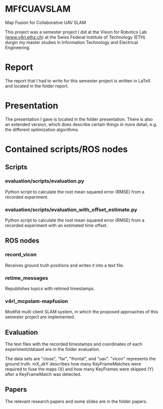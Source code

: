 # MFfCUAVSLAM #
Map Fusion for Collaborative UAV SLAM

This project was a semester project I did at the Vision for Robotics Lab (www.v4rl.ethz.ch) at the Swiss Federal Institute of Technology (ETH) durgin my master studies in Information Technology and Electrical Engineering.

# Report #
The report that I had to write for this semester project is written in LaTeX and located in the folder report.

# Presentation #
The presentation I gave is located in the folder presentation. There is also an extended version, which does describe certain things in more detail, e.g. the different optimization algorithms.

# Contained scripts/ROS nodes #

## Scripts ##

### evaluation/scripts/evaluation.py ###
Python script to calculate the root mean squared error (RMSE) from a recorded experiment.

### evaluation/scripts/evaluation_with_offset_estimate.py ###
Python script to calculate the root mean squared error (RMSE) from a recorded experiment with an estimated time offset.

## ROS nodes ##

### record_vicon ###
Receives ground truth positions and writes it into a text file.

### retime_messages ###
Republishes topics with retimed timestamps.

### v4rl_mcpslam-mapfusion ###
Modifid multi client SLAM system, in which the proposed approaches of this semester project are implemented.

## Evaluation ##
The text files with the recorded timestamps and coordinates of each experiment/dataset are in the folder evaluation.

The data sets are "close", "far", "frontal", and "uav". "vicon" represents the ground truth. mX_skY describes how many KeyFrameMatches were required to fuse the maps (X) and how many KeyFrames were skipped (Y) after a KeyFrameMatch was detected.

## Papers ##
The relevant research papers and some slides are in the folder papers.
